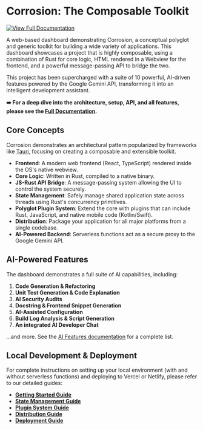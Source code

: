 # Corrosion: The Composable Toolkit

[![View Full Documentation](https://img.shields.io/badge/Full%20Documentation-View%20Now-58A6FF?style=for-the-badge)](./docs/index.md)

A web-based dashboard demonstrating Corrosion, a conceptual polyglot and generic toolkit for building a wide variety of applications. This dashboard showcases a project that is highly composable, using a combination of Rust for core logic, HTML rendered in a Webview for the frontend, and a powerful message-passing API to bridge the two.

This project has been supercharged with a suite of 10 powerful, AI-driven features powered by the Google Gemini API, transforming it into an intelligent development assistant.

**➡️ For a deep dive into the architecture, setup, API, and all features, please see the [Full Documentation](./docs/index.md).**

## Core Concepts

Corrosion demonstrates an architectural pattern popularized by frameworks like [Tauri](https://tauri.app/), focusing on creating a composable and extensible toolkit.

-   **Frontend**: A modern web frontend (React, TypeScript) rendered inside the OS's native webview.
-   **Core Logic**: Written in Rust, compiled to a native binary.
-   **JS-Rust API Bridge**: A message-passing system allowing the UI to control the system securely.
-   **State Management**: Safely manage shared application state across threads using Rust's concurrency primitives.
-   **Polyglot Plugin System**: Extend the core with plugins that can include Rust, JavaScript, and native mobile code (Kotlin/Swift).
-   **Distribution**: Package your application for all major platforms from a single codebase.
-   **AI-Powered Backend**: Serverless functions act as a secure proxy to the Google Gemini API.

## AI-Powered Features

The dashboard demonstrates a full suite of AI capabilities, including:

1.  **Code Generation & Refactoring**
2.  **Unit Test Generation & Code Explanation**
3.  **AI Security Audits**
4.  **Docstring & Frontend Snippet Generation**
5.  **AI-Assisted Configuration**
6.  **Build Log Analysis & Script Generation**
7.  **An integrated AI Developer Chat**

...and more. See the [AI Features documentation](./docs/ai-features.md) for a complete list.

## Local Development & Deployment

For complete instructions on setting up your local environment (with and without serverless functions) and deploying to Vercel or Netlify, please refer to our detailed guides:

-   **[Getting Started Guide](./docs/getting-started.md)**
-   **[State Management Guide](./docs/state-management.md)**
-   **[Plugin System Guide](./docs/plugins.md)**
-   **[Distribution Guide](./docs/distribution.md)**
-   **[Deployment Guide](./docs/deployment.md)**